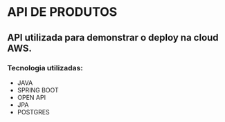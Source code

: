 # API DE PRODUTOS
## API utilizada para demonstrar o deploy na cloud AWS.


### Tecnologia utilizadas:
- JAVA
- SPRING BOOT
- OPEN API
- JPA
- POSTGRES
